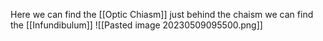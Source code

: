 Here we can find the  [[Optic Chiasm]] just behind the chaism we can find the [[Infundibulum]]
![[Pasted image 20230509095500.png]]